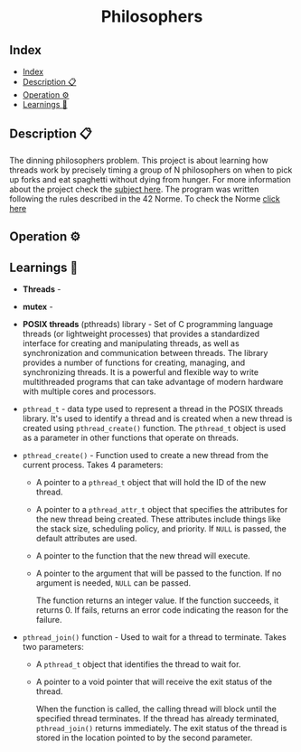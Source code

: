 <h1 align="center">Philosophers</h1>

## Index
- [Index](#index)
- [Description :clipboard:](#description-clipboard)
- [Operation :gear:](#operation-gear)
- [Learnings :brain:](#learnings-brain)

## Description :clipboard:
The dinning philosophers problem. This project is about learning how threads work by precisely timing a group of N philosophers on when to pick up forks and eat spaghetti without dying from hunger. For more information about the project check the [subject here](https://github.com/pedromessetti/philosophers/blob/master/subject.pdf). The program was written following the rules described in the 42 Norme. To check the Norme [click here](https://github.com/42School/norminette/blob/master/pdf/en.norm.pdf)

## Operation :gear:

## Learnings :brain:

- **Threads** - 

- **mutex** - 

- **POSIX threads** (pthreads) library - Set of C programming language threads (or lightweight processes) that provides a standardized interface for creating and manipulating threads, as well as synchronization and communication between threads. The library provides a number of functions for creating, managing, and synchronizing threads. It is a powerful and flexible way to write multithreaded programs that can take advantage of modern hardware with multiple cores and processors.

- `pthread_t` - data type used to represent a thread in the POSIX threads library. It's used to identify a thread and is created when a new thread is created using `pthread_create()` function. The `pthread_t` object is used as a parameter in other functions that operate on threads.

- `pthread_create()` - Function used to create a new thread from the current process. Takes 4 parameters:
  - A pointer to a `pthread_t` object that will hold the ID of the new thread.
  - A pointer to a `pthread_attr_t` object that specifies the attributes for the new thread being created. These attributes include things like the stack size, scheduling policy, and priority. If `NULL` is passed, the default attributes are used.
  - A pointer to the function that the new thread will execute.
  - A pointer to the argument that will be passed to the function. If no argument is needed, `NULL` can be passed.

    The function returns an integer value. If the function succeeds, it returns 0. If fails, returns an error code indicating the reason for the failure.

- `pthread_join()` function - Used to wait for a thread to terminate. Takes two parameters:

  - A `pthread_t` object that identifies the thread to wait for.
  - A pointer to a void pointer that will receive the exit status of the thread.

    When the function is called, the calling thread will block until the specified thread terminates. If the thread has already terminated, `pthread_join()` returns immediately. The exit status of the thread is stored in the location pointed to by the second parameter.